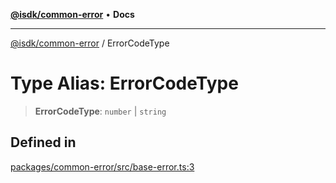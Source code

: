 [**@isdk/common-error**](../README.md) • **Docs**

***

[@isdk/common-error](../globals.md) / ErrorCodeType

# Type Alias: ErrorCodeType

> **ErrorCodeType**: `number` \| `string`

## Defined in

[packages/common-error/src/base-error.ts:3](https://github.com/isdk/common-error.js/blob/f7578a9ecd75a483a24a80a8e96a99303c1ef148/src/base-error.ts#L3)
